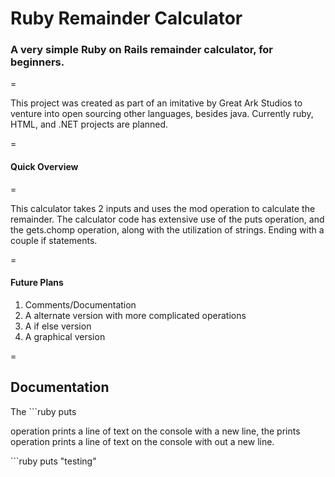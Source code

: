 Ruby Remainder Calculator 
===============
<H3>A very simple Ruby on Rails remainder calculator, for beginners. </h3>
=
<P>This project was created as part of an imitative by Great Ark Studios to venture into open sourcing other languages, besides java. Currently ruby, HTML, and .NET projects are planned. </p>
=
<H4>Quick Overview</h4>
=
<P>This calculator takes 2 inputs and uses the mod operation to calculate the remainder. The calculator code has extensive use of the puts operation, and the gets.chomp operation, along with the utilization of strings. Ending with a couple if statements.</p>
=

<H4>Future Plans</h4> 
<p>
<Ol>
<Li>Comments/Documentation</li>
<Li>A alternate version with more complicated operations </li>
<Li>A if else version </li>
<Li>A graphical version</li> 
</ol>
</p>
=
<H2>Documentation </h2>
The ```ruby puts <p>operation prints a line of text on the console with a new line, the prints operation prints a line of text on the console with out a new line.</p>
```ruby 
puts "testing"
